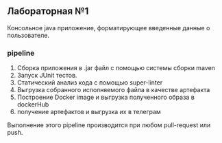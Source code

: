 ## Лабораторная №1

Консольное java приложение, форматирующее введенные данные о пользователе.

### pipeline

1. Сборка приложения в .jar файл с помощью системы сборки maven 
2. Запуск JUnit тестов.
3. Статический анализ кода с помощью super-linter 
4. Выгрузка собранного исполняемого файла в качестве артефакта 
5. Построение Docker image и выгрузка полученного образа в dockerHub
6. получение артефактов и выгрузка их в телеграм 

Выполнение этого pipeline производится при любом pull-request или push. 